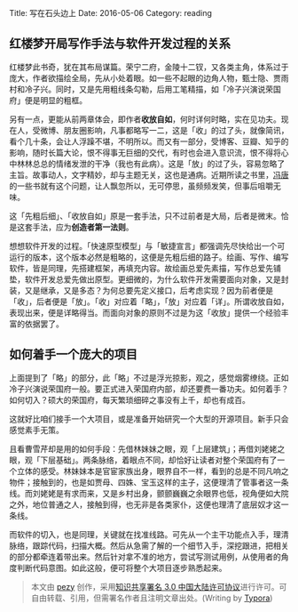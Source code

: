 Title: 写在石头边上
Date: 2016-05-06
Category: reading

## 红楼梦开局写作手法与软件开发过程的关系

红楼梦此书奇，犹在其布局谋篇。荣宁二府，金陵十二钗，又各类主角，体系过于庞大，作者欲描绘全局，先从小处着眼。如一些不起眼的边角人物，甄士隐、贾雨村和冷子兴。同时，又是先用粗线条勾勒，后用工笔精描，如「冷子兴演说荣国府」便是明显的粗框。

另有一点，更能从前两章体会，即作者**收放自如**，何时详何时略，实在见功夫。现在人，受微博、朋友圈影响，凡事都略写一二，这是「收」的过了头，就像简讯，看个几十条，会让人浮躁不堪，不明所以。而又有一部分，受博客、豆瓣、知乎的影响，随时长篇大论，恨不得事无巨细的交代，有时也会进入意识流，恨不得将心中林林总总的情绪发泄的干净（我也有此病）。这是「放」的过了头，容易忽略了主旨。故事动人，文字精妙，却与主题无关，这也是通病。近期所读之书里，[冯唐](http://baike.baidu.com/subview/66555/6464535.htm)的一些书就有这个问题，让人飘忽所以，无可停思，虽频频发笑，但事后咀嚼无味。

这「先粗后细」、「收放自如」原是一套手法，只不过前者是大局，后者是微末。恰是这套手法，应为**创造者第一法则**。

想想软件开发的过程。「快速原型模型」与「敏捷宣言」都强调先尽快给出一个可运行的版本，这个版本必然是粗略的，这便是先粗后细的路子。绘画、写作、编写软件，皆是同理，先搭建框架，再填充内容。故绘画总爱先素描，写作总爱先铺垫，软件开发总爱先做出原型。更细微的，为什么软件开发需要面向对象，又是封装，又是继承，又是多态？为何总要先定义接口，后考虑实现？因为前者便是「收」，后者便是「放」。「收」对应着「略」，「放」对应着「详」。所谓收放自如，表现出来，便是详略得当。而面向对象的原则不过是为这「收放」提供一个经验丰富的依据罢了。

## 如何着手一个庞大的项目

上面提到了「略」的部分，此「略」不过是浮光掠影，观之，感觉烟雾缭绕。正如冷子兴演说荣国府一般。要正式进入荣国府内部，却还要费一番功夫。如何着手？如何切入？硕大的荣国府，每天繁琐细碎之事没有上千，却也有成百。

这就好比咱们接手一个大项目，或是准备开始研究一个大型的开源项目。新手只会感觉素手无策。

且看曹雪芹却是用的如何手段：先借林妹妹之眼，观「上层建筑」；再借刘姥姥之眼，观「下层基础」。两条脉络，着眼点不同，却恰好让读者对整个荣国府有了一个立体的感受。林妹妹本是官宦家族出身，眼界自不一样，看到的总是不同凡响之物件；接触到的，也是如贾母、四姝、宝玉这样的主子，这便理清了管事者这一条线。而刘姥姥是有求而来，又是乡村出身，颤颤巍巍之余眼界也低，视角便如大院之外，地位普通之人，接触到得，也无非是各类家仆，这便也理清了底层奴才这一条线。

而软件的切入，也是同理，关键就在找准线路。可先从一个主干功能点入手，理清脉络，跟踪代码，扫描大概。然后从急需了解的一个细节入手，深挖跟进，把相关的部分都牵连着带出来。然后针对拿不准的地方，尝试写测试用例，从使用者的角度判断代码意图。如此这般，便可将整个大项目逐步熟悉起来。



>本文由 [pezy](https://github.com/pezy/) 创作，采用[知识共享署名 3.0 中国大陆许可协议](http://creativecommons.org/licenses/by/3.0/cn/)进行许可。可自由转载、引用，但需署名作者且注明文章出处。(Writing by [Typora](https://www.typora.io/))